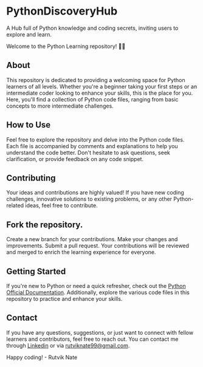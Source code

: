 # PythonDiscoveryHub
A Hub full of Python knowledge and coding secrets, inviting users to explore and learn.

Welcome to the Python Learning repository! 🐍✨

## About
This repository is dedicated to providing a welcoming space for Python learners of all levels. Whether you're a beginner taking your first steps or an intermediate coder looking to enhance your skills, this is the place for you. Here, you'll find a collection of Python code files, ranging from basic concepts to more intermediate challenges.

## How to Use
Feel free to explore the repository and delve into the Python code files. Each file is accompanied by comments and explanations to help you understand the code better. Don't hesitate to ask questions, seek clarification, or provide feedback on any code snippet.

## Contributing
Your ideas and contributions are highly valued! If you have new coding challenges, innovative solutions to existing problems, or any other Python-related ideas, feel free to contribute.

## Fork the repository.
Create a new branch for your contributions.
Make your changes and improvements.
Submit a pull request.
Your contributions will be reviewed and merged to enrich the learning experience for everyone.

## Getting Started
If you're new to Python or need a quick refresher, check out the [Python Official Documentation](https://docs.python.org/3/). Additionally, explore the various code files in this repository to practice and enhance your skills.

## Contact
If you have any questions, suggestions, or just want to connect with fellow learners and contributors, feel free to reach out. You can contact me through [Linkedin](https://www.linkedin.com/in/rutvik-nate/) or via rutviknate99@gmail.com.

Happy coding! - Rutvik Nate
